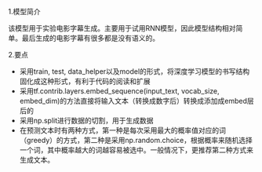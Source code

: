 1.模型简介

该模型用于实验电影字幕生成。主要用于试用RNN模型，因此模型结构相对简单。最后生成的电影字幕有很多都是没有语义的。

2.要点

- 采用train, test, data_helper以及model的形式，将深度学习模型的书写结构固化成这种形式，有利于代码的阅读和扩展
- 采用tf.contrib.layers.embed_sequence(input_text, vocab_size, embed_dim)的方法直接将输入文本（转换成数字后）转换成添加成embed层后的
- 采用np.split进行数据的切割，用于生成数据
- 在预测文本时有两种方式，第一种是每次采用最大的概率值对应的词（greedy）的方式，第二种是采用np.random.choice，根据概率来随机选择一个词，其中概率越大的词越容易被选中。一般情况下，更推荐第二种方式来生成文本。